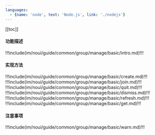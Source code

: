 ```yaml
---
languages:
  - {name: 'node', text: 'Node.js', link: './nodejs'}
---
```


[[toc]]

#### 功能描述

!!!include(im/noui/guide/common/group/manage/basic/intro.md)!!!

#### 实现方法

!!!include(im/noui/guide/common/group/manage/basic/create.md)!!!
!!!include(im/noui/guide/common/group/manage/basic/join.md)!!!
!!!include(im/noui/guide/common/group/manage/basic/quit.md)!!!
!!!include(im/noui/guide/common/group/manage/basic/dismiss.md)!!!
!!!include(im/noui/guide/common/group/manage/basic/refresh.md)!!!
!!!include(im/noui/guide/common/group/manage/basic/get.md)!!!

#### 注意事项

!!!include(im/noui/guide/common/group/manage/basic/warn.md)!!!

